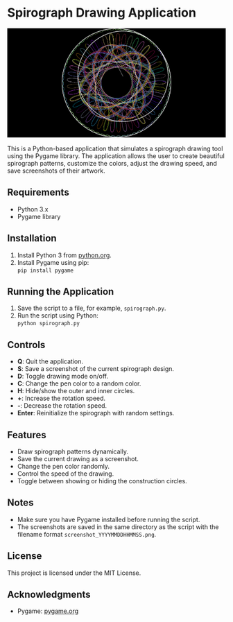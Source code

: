 # Spirograph Drawing Application

![Alt Text](screenshot.png)

This is a Python-based application that simulates a spirograph drawing tool using the Pygame library. The application allows the user to create beautiful spirograph patterns, customize the colors, adjust the drawing speed, and save screenshots of their artwork.

## Requirements

- Python 3.x  
- Pygame library  

## Installation

1. Install Python 3 from [python.org](https://www.python.org/downloads/).  
2. Install Pygame using pip:  
   `pip install pygame`  

## Running the Application

1. Save the script to a file, for example, `spirograph.py`.  
2. Run the script using Python:  
   `python spirograph.py`  

## Controls

- **Q**: Quit the application.  
- **S**: Save a screenshot of the current spirograph design.  
- **D**: Toggle drawing mode on/off.  
- **C**: Change the pen color to a random color.  
- **H**: Hide/show the outer and inner circles.  
- **+**: Increase the rotation speed.  
- **-**: Decrease the rotation speed.  
- **Enter**: Reinitialize the spirograph with random settings.  

## Features

- Draw spirograph patterns dynamically.  
- Save the current drawing as a screenshot.  
- Change the pen color randomly.  
- Control the speed of the drawing.  
- Toggle between showing or hiding the construction circles.  

## Notes

- Make sure you have Pygame installed before running the script.  
- The screenshots are saved in the same directory as the script with the filename format `screenshot_YYYYMMDDHHMMSS.png`.  

## License

This project is licensed under the MIT License.  

## Acknowledgments

- Pygame: [pygame.org](https://www.pygame.org/)  
